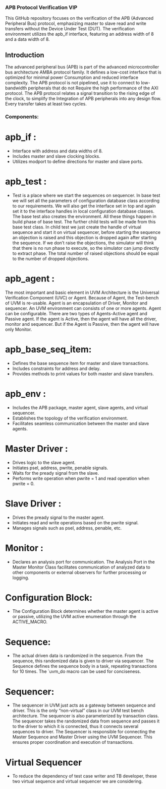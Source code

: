 ### APB Protocol Verification VIP

This GitHub repository focuses on the verification of the APB (Advanced Peripheral Bus) protocol, emphasizing master to slave read and write transfers without the Device Under Test (DUT). The verification environment utilizes the apb_if interface, featuring an address width of 8 and a data width of 8.


## Introduction

The advanced peripheral bus (APB) is part of the advanced microcontroller bus architecture AMBA protocol family. It defines a low-cost interface that is optimized for minimal power Consumption and reduced interface complexity. The APB protocol is not pipelined, use it to connect to low-bandwidth peripherals that do not Require the high performance of the AXI protocol. The APB protocol relates a signal transition to the rising edge of the clock, to simplify the Integration of APB peripherals into any design flow. Every transfer takes at least two cycles.

### Components:

# apb_if :
  - Interface with address and data widths of 8.
  - Includes master and slave clocking blocks.
  - Utilizes modport to define directions for master and slave ports.
    
# apb_test :

- Test is a place where we start the sequences on sequencer. In base test we will set all the parameters of configuration database class according to our requirements. We will also get the interface set in top and again set it to the interface handles in local configuration database classes. The base test also creates the environment. All these things happen in build phase of base test. The further child tests will be made from this base test class. In child test we just create the handle of virtual sequence and start it on virtual sequencer, before starting the sequence an objection is raised and this objection is dropped again after starting the sequence. If we don’t raise the objections, the simulator will think that there is no run phase to execute, so the simulator can jump directly to extract phase. The total number of raised objections should be equal to the number of dropped objections.

 # apb_agent : 
The most important and basic element in UVM Architecture is the Universal Verification Component (UVC) or Agent. Because of Agent, the Test-bench of UVM is re-usable. Agent is an encapsulation of Driver, Monitor and sequencer. An UVM environment can consists of one or more agents. Agent can be configurable. There are two types of Agents-Active agent and Passive agent. If the agent is Active, then the agent will have all the driver, monitor and sequencer. But if the Agent is Passive, then the agent will have only Monitor.

# apb_base_seq_item:
  - Defines the base sequence item for master and slave transactions.
  - Includes constraints for address and delay.
  - Provides methods to print values for both master and slave transfers.

# apb_env :
  - Includes the APB package, master agent, slave agents, and virtual sequencer.
  - Establishes the topology of the verification environment.
  - Facilitates seamless communication between the master and slave agents.

# Master Driver :
  - Drives logic to the slave agent.
  - Initiates psel, address, pwrite, penable signals.
  - Waits for the pready signal from the slave.
  - Performs write operation when pwrite = 1 and read operation when pwrite = 0.

 # Slave Driver :
  - Drives the pready signal to the master agent.
  - Initiates read and write operations based on the pwrite signal.
  - Manages signals such as psel, address, penable, etc.

 # Monitor :
  - Declares an analysis port for communication. The Analysis Port in the Master Monitor Class facilitates communication of analyzed data to other components or external        observers for further processing or logging.

# Configuration Block:

  - The Configuration Block determines whether the master agent is active or passive, utilizing the UVM active enumeration through the ACTIVE_MACRO.

# Sequence:

  - The actual driven data is randomized in the sequence. From the sequence, this randomized data is given to driver via sequencer. The Sequence defines the sequence body in   a task, repeating transactions for 10 times. The `uvm_do macro can be used for conciseness.

# Sequencer:

  - The sequencer in UVM just acts as a gateway between sequence and driver. This is the only “non-virtual” class in our UVM test bench architecture. The sequencer is also parameterized by transaction class. The sequencer takes the randomized data from sequence and passes it to the driver to which it is connected, thus it connects several sequences to driver. The Sequencer is responsible for connecting the Master Sequence and Master Driver using the UVM Sequencer. This ensures proper coordination and execution of transactions.

# Virtual Sequencer
- To reduce the dependency of test case writer and TB developer, these two virtual sequence and virtual sequencer we are considering. 




